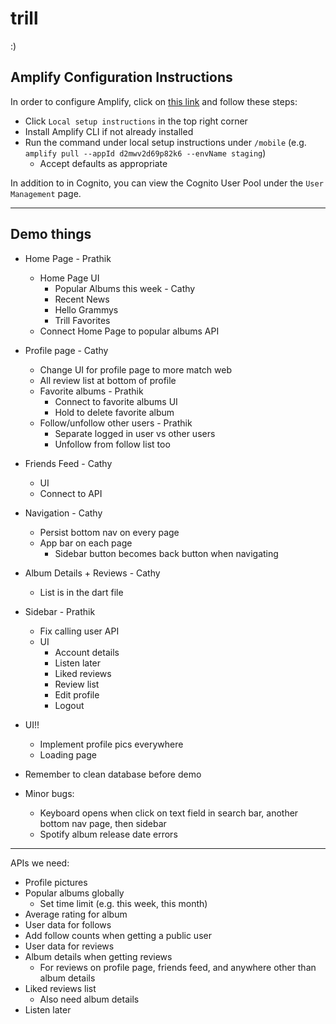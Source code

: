 # trill

:)

## Amplify Configuration Instructions

In order to configure Amplify, click on [this link](https://us-east-1.admin.amplifyapp.com/admin/d2mwv2d69p82k6/staging/home) and follow these steps:

- Click `Local setup instructions` in the top right corner
- Install Amplify CLI if not already installed
- Run the command under local setup instructions under `/mobile` (e.g. `amplify pull --appId d2mwv2d69p82k6 --envName staging`)
  - Accept defaults as appropriate

In addition to in Cognito, you can view the Cognito User Pool under the `User Management` page.

---

## Demo things
- Home Page - Prathik
  - Home Page UI
    - Popular Albums this week - Cathy
    - Recent News
    - Hello Grammys
    - Trill Favorites
  - Connect Home Page to popular albums API

- Profile page - Cathy
  - Change UI for profile page to more match web
  - All review list at bottom of profile
  - Favorite albums - Prathik
    - Connect to favorite albums UI
    - Hold to delete favorite album
  - Follow/unfollow other users - Prathik
    - Separate logged in user vs other users
    - Unfollow from follow list too

- Friends Feed - Cathy
  - UI
  - Connect to API

- Navigation - Cathy
  - Persist bottom nav on every page
  - App bar on each page
    - Sidebar button becomes back button when navigating

- Album Details + Reviews - Cathy
  - List is in the dart file

- Sidebar - Prathik
  - Fix calling user API
  - UI
    - Account details
    - Listen later
    - Liked reviews
    - Review list
    - Edit profile
    - Logout

- UI!!
  - Implement profile pics everywhere
  - Loading page
- Remember to clean database before demo

- Minor bugs:
  - Keyboard opens when click on text field in search bar, another bottom nav page, then sidebar
  - Spotify album release date errors

---

APIs we need:
- Profile pictures
- Popular albums globally
  - Set time limit (e.g. this week, this month)
- Average rating for album
- User data for follows
- Add follow counts when getting a public user
- User data for reviews
- Album details when getting reviews
  - For reviews on profile page, friends feed, and anywhere other than album details
- Liked reviews list
  - Also need album details
- Listen later
